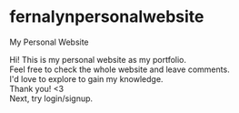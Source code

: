 # fernalynpersonalwebsite
My Personal Website

Hi! This is my personal website as my portfolio. <br>
Feel free to check the whole website and leave comments. <br>
I'd love to explore to gain my knowledge. <br>
Thank you! <3 <br>
Next, try login/signup.
